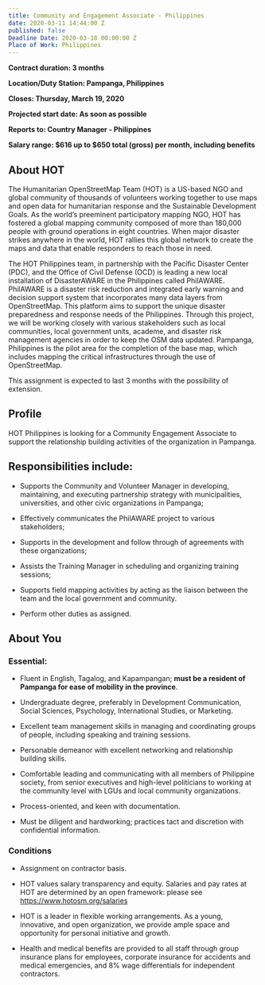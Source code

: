 ```yaml
---
title: Community and Engagement Associate - Philippines
date: 2020-03-11 14:44:00 Z
published: false
Deadline Date: 2020-03-18 00:00:00 Z
Place of Work: Philippines
---
```


**Contract duration: 3 months**

**Location/Duty Station: Pampanga, Philippines**

**Closes: Thursday, March 19, 2020**

**Projected start date: As soon as possible**

**Reports to: Country Manager - Philippines**

**Salary range: $616 up to $650 total (gross) per month, including benefits**

## About HOT

The Humanitarian OpenStreetMap Team (HOT) is a US-based NGO and global community of thousands of volunteers working together to use maps and open data for humanitarian response and the Sustainable Development Goals. As the world’s preeminent participatory mapping NGO, HOT has fostered a global mapping community composed of more than 180,000 people with ground operations in eight countries. When major disaster strikes anywhere in the world, HOT rallies this global network to create the maps and data that enable responders to reach those in need.

The HOT Philippines team, in partnership with the Pacific Disaster Center (PDC), and the Office of Civil Defense (OCD) is leading a new local installation of DisasterAWARE in the Philippines called PhilAWARE. PhilAWARE is a disaster risk reduction and integrated early warning and decision support system that incorporates many data layers from OpenStreetMap. This platform aims to support the unique disaster preparedness and response needs of the Philippines. Through this project, we will be working closely with various stakeholders such as local communities, local government units, academe, and disaster risk management agencies in order to keep the OSM data updated. Pampanga, Philippines is the pilot area for the completion of the base map, which includes mapping the critical infrastructures through the use of OpenStreetMap.

This assignment is expected to last 3 months with the possibility of extension.

## Profile

HOT Philippines is looking for a Community Engagement Associate to support the relationship building activities of the organization in Pampanga.

## Responsibilities include:

* Supports the Community and Volunteer Manager in developing, maintaining, and executing partnership strategy with municipalities, universities, and other civic organizations in Pampanga;

* Effectively communicates the PhilAWARE project to various stakeholders;

* Supports in the development and follow through of agreements with these organizations;

* Assists the Training Manager in scheduling and organizing training sessions;

* Supports field mapping activities by acting as the liaison between the team and the local government and community.

* Perform other duties as assigned.

## About You

### Essential:

* Fluent in English, Tagalog, and Kapampangan; **must be a resident of Pampanga for ease of mobility in the province**.

* Undergraduate degree, preferably in Development Communication, Social Sciences, Psychology, International Studies, or Marketing.

* Excellent team management skills in managing and coordinating groups of people, including speaking and training sessions.

* Personable demeanor with excellent networking and relationship building skills.

* Comfortable leading and communicating with all members of Philippine society, from senior executives and high-level politicians to working at the community level with LGUs and local community organizations.

* Process-oriented, and keen with documentation.

* Must be diligent and hardworking; practices tact and discretion with confidential information.

### Conditions

* Assignment on contractor basis.

* HOT values salary transparency and equity. Salaries and pay rates at HOT are determined by an open framework: please see https://www.hotosm.org/salaries

* HOT is a leader in flexible working arrangements. As a young, innovative, and open organization, we provide ample space and opportunity for personal initiative and growth.

* Health and medical benefits are provided to all staff through group insurance plans for employees, corporate insurance for accidents and medical emergencies, and 8% wage differentials for independent contractors.